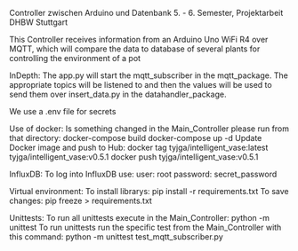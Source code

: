 Controller zwischen Arduino und Datenbank
5. - 6. Semester, Projektarbeit DHBW Stuttgart

This Controller receives information from an Arduino Uno WiFi R4 over MQTT, which will compare the data to database of several plants for controlling the environment of a pot

InDepth:
    The app.py will start the mqtt_subscriber in the mqtt_package. The appropriate topics will be listened to and then the values will be used to send them over insert_data.py in the datahandler_package.

We use a .env file for secrets

Use of docker:
    Is something changed in the Main_Controller please run from that directory:
        docker-compose build
        docker-compose up -d
Update Docker image and push to Hub:
    docker tag tyjga/intelligent_vase:latest tyjga/intelligent_vase:v0.5.1
    docker push tyjga/intelligent_vase:v0.5.1


InfluxDB:
    To log into InfluxDB use:
        user: root
        password: secret_password

Virtual environment:
    To install librarys: pip install -r requirements.txt
    To save changes: pip freeze > requirements.txt

Unittests:
    To run all unittests execute in the Main_Controller:
        python -m unittest
    To run unittests run the specific test from the Main_Controller with this command:
        python -m unittest test_mqtt_subscriber.py
